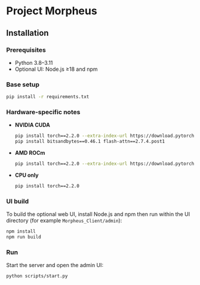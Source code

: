 # Project Morpheus

## Installation

### Prerequisites
- Python 3.8–3.11
- Optional UI: Node.js ≥18 and npm

### Base setup
```bash
pip install -r requirements.txt
```

### Hardware-specific notes
- **NVIDIA CUDA**
  ```bash
  pip install torch==2.2.0 --extra-index-url https://download.pytorch.org/whl/cu124
  pip install bitsandbytes==0.46.1 flash-attn==2.7.4.post1
  ```
- **AMD ROCm**
  ```bash
  pip install torch==2.2.0 --extra-index-url https://download.pytorch.org/whl/rocm6.2
  ```
- **CPU only**
  ```bash
  pip install torch==2.2.0
  ```

### UI build
To build the optional web UI, install Node.js and npm then run within the UI directory (for example `Morpheus_Client/admin`):
```bash
npm install
npm run build
```

### Run
Start the server and open the admin UI:
```bash
python scripts/start.py
```
